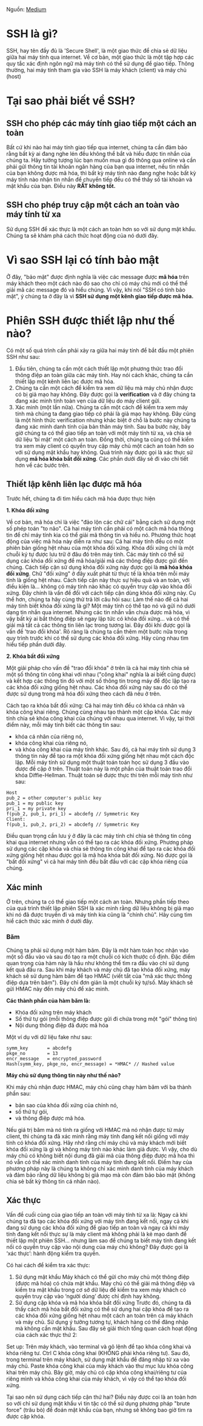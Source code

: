 Nguồn: [Medium](https://medium.com/free-code-camp/a-top-down-introduction-to-ssh-965f4fadd32e)

# SSH là gì?

SSH, hay tên đầy đủ là 'Secure Shell', là một giao thức để chia sẻ dữ liệu giữa hai máy tính qua internet.
Về cơ bản, một giao thức là một tập hợp các quy tắc xác định ngôn ngữ mà máy tính có thể sử dụng để giao tiếp.
Thông thường, hai máy tính tham gia vào SSH là máy khách (client) và máy chủ (host)

# Tại sao phải biết về SSH?

## SSH cho phép các máy tính giao tiếp một cách an toàn

Bất cứ khi nào hai máy tính giao tiếp qua internet, chúng ta cần đảm bảo rằng bất kỳ ai đang nghe lén đều không thể bắt và hiểu được tin nhắn của chúng ta.
Hãy tưởng tượng lúc bạn muốn mua gì đó thông qua online và cần phải gửi thông tin tài khoản ngân hàng của bạn qua internet, nếu tin nhắn của bạn không được mã hóa, thì bất kỳ máy tính nào đang nghe hoặc bất kỳ máy tính nào nhận tin nhắn để chuyển tiếp đều có thể thấy số tài khoản và mật khẩu của bạn. Điều này **RẤT không tốt.**

## SSH cho phép truy cập một cách an toàn vào máy tính từ xa

Sử dụng SSH để xác thực là một cách an toàn hơn so với sử dụng mật khẩu. Chúng ta sẽ khám phá cách thức hoạt động của nó dưới đây.

# Vì sao SSH lại có tính bảo mật

Ở đây, "bảo mật" được định nghĩa là việc các message được **mã hóa** trên máy khách theo một cách nào đó sao cho chỉ có máy chủ mới có thể thể giải mã các message đó và hiểu chúng. Vì vậy, khi nói "SSH có tính bảo mật",  ý chúng ta ở đây là vì **SSH sử dụng một kênh giao tiếp được mã hóa.**


# Phiên SSH được thiết lập như thế nào?

Có một số quá trình cần phải xảy ra giữa hai máy tính để bắt đầu một phiên SSH như sau:
1. Đầu tiên, chúng ta cần một cách thiết lập một phương thức trao đổi thông điệp an toàn giữa các máy tính. Hay nói cách khác, chúng ta cần thiết lập một kênh liên lạc được mã hóa.
2. Chúng ta cần một cách để kiểm tra xem dữ liệu mà máy chủ nhận được có bị giả mạo hay không. Đây được gọi là **verification** và ở đây chúng ta đang xác minh tính toàn vẹn của dữ liệu do máy client gửi.
3. Xác minh (một lần nữa). Chúng ta cần một cách để kiểm tra xem máy tính mà chúng ta đang giao tiếp có phải là giả mạo hay không. Đây cũng là một hình thức verification nhưng khác biệt ở chỗ là bước này chúng ta đang xác minh danh tính của bản thân máy tính.
Sau ba bước này, bây giờ chúng ta có thể giao tiếp an toàn với một máy tính từ xa, và chia sẻ dữ liệu ‘bí mật’ một cách an toàn. Đồng thời, chúng ta cũng có thể kiểm tra xem máy client có quyền truy cập máy chủ một cách an toàn hơn so với sử dụng mật khẩu hay không. Quá trình này được gọi là xác thực sử dụng **mã hóa khóa bất đối xứng**.
Các phần dưới đây sẽ đi vào chi tiết hơn về các bước trên.

## Thiết lập kênh liên lạc được mã hóa

Trước hết, chúng ta đi tìm hiểu cách mã hóa được thực hiện

**1. Khóa đối xứng**

Về cơ bản, mã hóa chỉ là việc "đảo lộn các chữ cái" bằng cách sử dụng một số phép toán "to não". Cả hai máy tính cần phải có một cách mã hóa thông tin để chỉ máy tính kia có thể giải mã thông tin và hiểu nó.
Phương thức hoạt động của việc mã hóa này diễn ra như sau: Cả hai máy tính đều có một phiên bản giống hệt nhau của một khóa đối xứng. Khóa đối xứng chỉ là một chuỗi ký tự được lưu trữ ở đâu đó trên máy tính. Các máy tính có thể sử dụng các khóa đối xứng để mã hóa/giải mã các thông điệp được gửi đến chúng.
Cách tiếp cận sử dụng khóa đối xứng này được gọi là **mã hóa khóa đối xứng**. Chữ "đối xứng" ở đây xuất phát từ thực tế là khóa trên mỗi máy tính là giống hệt nhau. Cách tiếp cận này thực sự hiệu quả và an toàn, với điều kiện là... không có máy tính nào khác có quyền truy cập vào khóa đối xứng.
Đây chính là vấn đề đối với cách tiếp cận dùng khóa đối xứng này. Cụ thể hơn, chúng ta hãy cùng thử trả lời câu hỏi sau: Làm thế nào để cả hai máy tính biết khóa đối xứng là gì?
Một máy tính có thể tạo nó và gửi nó dưới dạng tin nhắn qua internet. Nhưng các tin nhắn vẫn chưa được mã hóa, vì vậy bất kỳ ai bắt thông điệp sẽ ngay lập tức có khóa đối xứng… và có thể giải mã tất cả các thông tin liên lạc trong tương lai. 
Đây đôi khi được gọi là vấn đề 'trao đổi khóa'. Rõ ràng là chúng ta cần thêm một bước nữa trong quy trình trước khi có thể sử dụng các khóa đối xứng. Hãy cùng nhau tìm hiểu tiếp phần dưới đây.

**2. Khóa bất đối xứng**

Một giải pháp cho vấn đề "trao đổi khóa" ở trên là cả hai máy tính chia sẻ một số thông tin công khai với nhau ("công khai" nghĩa là ai biết cũng được) và kết hợp các thông tin đó với một số thông tin trong máy để độc lập tạo ra các khóa đối xứng giống hệt nhau.
Các khóa đối xứng này sau đó có thể được sử dụng trong mã hóa đối xứng theo cách đã nêu ở trên.

Cách tạo ra khóa bất đối xứng:
Cả hai máy tính đều có khóa cá nhân và khóa công khai riêng. Chúng cùng nhau tạo thành một cặp khóa. Các máy tính chia sẻ khóa công khai của chúng với nhau qua internet. Vì vậy, tại thời điểm này, mỗi máy tính biết các thông tin sau:
* khóa cá nhân của riêng nó,
* khóa công khai của riêng nó,
* và khóa công khai của máy tính khác.
Sau đó, cả hai máy tính sử dụng 3  thông tin này để tạo ra một khóa đối xứng giống hệt nhau một cách độc lập. Mỗi máy tính sử dụng một thuật toán toán học sử dụng 3 đầu vào được đề cập ở trên. Thuật toán này là một phần của thuật toán trao đổi khóa Diffie-Hellman. Thuật toán sẽ được thực thi trên mỗi máy tính như sau:

```
Host
pub_2 = other computer's public key
pub_1 = my public key
pri_1 = my private key
f(pub_2, pub_1, pri_1) = abcdefg // Symmetric Key
Client:
f(pub_1, pub_2, pri_2) = abcdefg // Symmetric Key
```

Điều quan trọng cần lưu ý ở đây là các máy tính chỉ chia sẻ thông tin công khai qua internet nhưng vẫn có thể tạo ra các khóa đối xứng.
Phương pháp sử dụng các cặp khóa và chia sẻ thông tin công khai để tạo ra các khóa đối xứng giống hệt nhau được gọi là mã hóa khóa bất đối xứng. Nó được gọi là "bất đối xứng" vì cả hai máy tính đều bắt đầu với các cặp khóa riêng của chúng.

## Xác minh

Ở trên, chúng ta có thể giao tiếp một cách an toàn. Nhưng phần tiếp theo của quá trình thiết lập phiên SSH là xác minh rằng dữ liệu không bị giả mạo khi nó đã được truyền đi và máy tính kia cũng là "chính chủ". Hãy cùng tìm hiể cách thức xác minh ở dưới đây.

### Băm

Chúng ta phải sử dụng một hàm băm. Đây  là một hàm toán học nhận vào một số đầu vào và sau đó tạo ra một chuỗi có kích thước cố định.
Đặc điểm quan trọng của hàm này là hầu như không thể tìm ra đầu vào chỉ sử dụng kết quả đầu ra.
Sau khi máy khách và máy chủ đã tạo khóa đối xứng, máy khách sẽ sử dụng hàm băm để tạo HMAC (viết tắt của "mã xác thực thông điệp dựa trên băm"). Đây chỉ đơn giản là một chuỗi ký tự/số. Máy khách sẽ gửi HMAC này đến máy chủ để xác minh.

**Các thành phần của hàm băm là:**

* Khóa đối xứng trên máy khách
* Số thứ tự gói (mỗi thông điệp được gửi đi chứa trong một "gói" thông tin)
* Nội dung thông điệp đã được mã hóa

Một ví dụ với dữ liệu fake như sau:

```
symm_key       = abcdefg
pkge_no        = 13
encr_message   = encrypted_password
Hash(symm_key, pkge_no, encr_message) = *HMAC* // Hashed value
```

**Máy chủ sử dụng thông tin này như thế nào?**

Khi máy chủ nhận được HMAC, máy chủ cũng chạy hàm băm với ba thành phần sau:
* bản sao của khóa đối xứng của chính nó,
* số thứ tự gói,
* và thông điệp được mã hóa.

Nếu giá trị băm mà nó tính ra giống với HMAC mà nó nhận được từ máy client, thì chúng ta đã xác minh rằng máy tính đang kết nối giống với máy tính có khóa đối xứng.
Hãy nhớ rằng chỉ máy chủ và máy khách mới biết khóa đối xứng là gì và không máy tính nào khác làm giả được.
Vì vậy, cho dù máy chủ có không biết nội dung đã giải mã của thông điệp được mã hóa thì nó vẫn có thể xác minh danh tính của máy tính đang kết nối.
Điểm hay của phương pháp này là chúng ta không chỉ xác minh danh tính của máy khách và đảm bảo rằng dữ liệu không bị giả mạo mà còn đảm bảo bảo mật (không chia sẻ bất kỳ thông tin cá nhân nào).

## Xác thực

Vấn đề cuối cùng của giao tiếp an toàn với máy tính từ xa là:
Ngay cả khi chúng ta đã tạo các khóa đối xứng với máy tính đang kết nối, ngay cả khi đang sử dụng các khóa đối xứng để giao tiếp an toàn và ngay cả khi máy tính đang kết nối thực sự là máy client mà không phải là kẻ mạo danh để thiết lập một phiên SSH… nhưng làm sao để chúng ta biết máy tính đang kết nối có quyền truy cập vào nội dung của máy chủ không?
Đây được gọi là ‘xác thực’: hành động kiểm tra quyền.

Có hai cách để kiểm tra xác thực:
1. Sử dụng mật khẩu
Máy khách có thể gửi cho máy chủ một thông điệp (được mã hóa) có chứa mật khẩu. Máy chủ có thể giải mã thông điệp và kiểm tra mật khẩu trong cơ sở dữ liệu để kiểm tra xem máy khách có quyền truy cập vào ‘người dùng’ được chỉ định hay không.
2. Sử dụng cặp khóa và mã hóa khóa bất đối xứng
Trước đó, chúng ta đã thấy cách mã hóa bất đối xứng có thể sử dụng hai cặp khóa để tạo ra các khóa đối xứng giống hệt nhau một cách an toàn trên cả máy khách và máy chủ. Sử dụng ý tưởng tương tự, khách hàng có thể đăng nhập mà không cần mật khẩu.
Sau đây sẽ giải thích tổng quan cách hoạt động của cách xác thực thứ 2:

Set up:
Trên máy khách, vào terminal và gõ lệnh để tạo khóa công khai và khóa riêng tư. Ctrl C khóa công khai (KHÔNG phải khóa riêng tư).
Sau đó, trong terminal trên máy khách, sử dụng mật khẩu để đăng nhập từ xa vào máy chủ. Paste khóa công khai của máy khách vào thư mục lưu khóa công khai trên máy chủ.
Bây giờ, máy chủ có cặp khóa công khai/riêng tư của riêng mình và khóa công khai của máy khách, vì vậy có thể tạo khóa đối xứng.

Tại sao nên sử dụng cách tiếp cận thứ hai?
Điều này được coi là an toàn hơn so với chỉ sử dụng mật khẩu vì tin tặc có thể sử dụng phương pháp "brute force" (trâu bò) để đoán mật khẩu của bạn, nhưng sẽ không bao giờ tìm ra được cặp khóa.